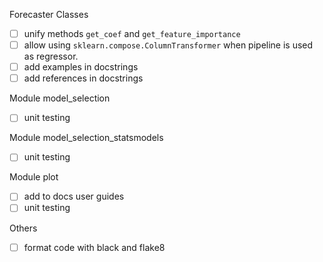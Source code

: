 Forecaster Classes
- [ ] unify methods `get_coef` and `get_feature_importance`
- [ ] allow using `sklearn.compose.ColumnTransformer` when pipeline is used as regressor.
- [ ] add examples in docstrings
- [ ] add references in docstrings

Module model_selection
- [ ] unit testing

Module model_selection_statsmodels
- [ ] unit testing

Module plot
- [ ] add to docs user guides
- [ ] unit testing

Others
- [ ] format code with black and flake8